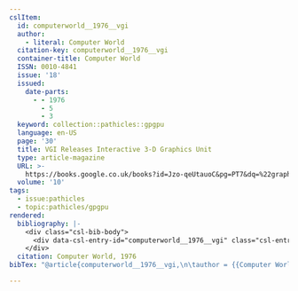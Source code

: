 ```yaml
---
cslItem:
  id: computerworld__1976__vgi
  author:
    - literal: Computer World
  citation-key: computerworld__1976__vgi
  container-title: Computer World
  ISSN: 0010-4841
  issue: '18'
  issued:
    date-parts:
      - - 1976
        - 5
        - 3
  keyword: collection::pathicles::gpgpu
  language: en-US
  page: '30'
  title: VGI Releases Interactive 3-D Graphics Unit
  type: article-magazine
  URL: >-
    https://books.google.co.uk/books?id=Jzo-qeUtauoC&pg=PT7&dq=%22graphics+processing+unit+(GPU)%22&hl=en&sa=X&ved=0ahUKEwjFnI2n9sfpAhVLUxUIHbKGCxoQ6AEIUjAG#v=onepage&q=%22graphics%20processing%20unit%20(GPU)%22&f=false
  volume: '10'
tags:
  - issue:pathicles
  - topic:pathicles/gpgpu
rendered:
  bibliography: |-
    <div class="csl-bib-body">
      <div data-csl-entry-id="computerworld__1976__vgi" class="csl-entry">Computer World 1976 “VGI Releases Interactive 3-D Graphics Unit,” <i>Computer World</i>, 3 May, p. 30. Available at: https://books.google.co.uk/books?id=Jzo-qeUtauoC&#38;pg=PT7&#38;dq=%22graphics+processing+unit+(GPU)%22&#38;hl=en&#38;sa=X&#38;ved=0ahUKEwjFnI2n9sfpAhVLUxUIHbKGCxoQ6AEIUjAG#v=onepage&#38;q=%22graphics%20processing%20unit%20(GPU)%22&#38;f=false.</div>
    </div>
  citation: Computer World, 1976
bibTex: "@article{computerworld__1976__vgi,\n\tauthor = {{Computer World}},\n\tjournal = {Computer World},\n\tnumber = {18},\n\tyear = {1976},\n\tmonth = {may 3},\n\tpages = {30},\n\ttitle = {VGI {Releases} {Interactive} 3-{D} {Graphics} {Unit}},\n\thowpublished = {https://books.google.co.uk/books?id=Jzo-qeUtauoC&pg=PT7&dq=%22graphics+processing+unit+(GPU)%22&hl=en&sa=X&ved=0ahUKEwjFnI2n9sfpAhVLUxUIHbKGCxoQ6AEIUjAG#v=onepage&q=%22graphics%20processing%20unit%20(GPU)%22&f=false},\n\tvolume = {10},\n}\n\n"

---
```

